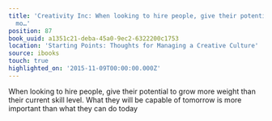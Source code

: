 ```yaml
---
title: 'Creativity Inc: When looking to hire people, give their potential to grow
  mo…'
position: 87
book_uuid: a1351c21-deba-45a0-9ec2-6322200c1753
location: 'Starting Points: Thoughts for Managing a Creative Culture'
source: ibooks
touch: true
highlighted_on: '2015-11-09T00:00:00.000Z'
---
```


When looking to hire people, give their potential to grow more weight than their current skill level. What they will be capable of tomorrow is more important than what they can do today